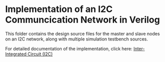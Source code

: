# Implementation of an I2C Communcication Network in Verilog
This folder contains the design source files for the master and slave nodes on an I2C network, along with multiple simulation testbench sources. 

For detailed documentation of the implementation, click here: [Inter-Integrated Circuit (I2C)](https://www.notion.so/Inter-Integrated-Circuit-I2C-237b0894758d80309937f8ba2442d919?source=copy_link)
